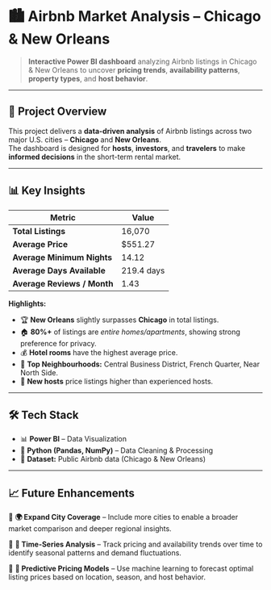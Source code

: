 # 🏙️ Airbnb Market Analysis – Chicago & New Orleans

> **Interactive Power BI dashboard** analyzing Airbnb listings in Chicago & New Orleans to uncover **pricing trends**, **availability patterns**, **property types**, and **host behavior**.

---

## 📌 **Project Overview**
This project delivers a **data-driven analysis** of Airbnb listings across two major U.S. cities – **Chicago** and **New Orleans**.  
The dashboard is designed for **hosts**, **investors**, and **travelers** to make **informed decisions** in the short-term rental market.

---

## 📊 **Key Insights**

| Metric                        | Value       |
|-------------------------------|-------------|
| **Total Listings**            | 16,070      |
| **Average Price**             | $551.27     |
| **Average Minimum Nights**    | 14.12       |
| **Average Days Available**    | 219.4 days  |
| **Average Reviews / Month**   | 1.43        |

**Highlights:**
- 🏆 **New Orleans** slightly surpasses **Chicago** in total listings.  
- 🏠 **80%+** of listings are *entire homes/apartments*, showing strong preference for privacy.  
- 💰 **Hotel rooms** have the highest average price.  
- 📍 **Top Neighbourhoods:** Central Business District, French Quarter, Near North Side.  
- 👤 **New hosts** price listings higher than experienced hosts.  

---

## 🛠 **Tech Stack**
- 📊 **Power BI** – Data Visualization  
- 🐍 **Python (Pandas, NumPy)** – Data Cleaning & Processing  
- 📂 **Dataset:** Public Airbnb data (Chicago & New Orleans)  

---

## 📈 **Future Enhancements**

🔹 **🌍 Expand City Coverage** – Include more cities to enable a broader market comparison and deeper regional insights.  

🔹 **📅 Time-Series Analysis** – Track pricing and availability trends over time to identify seasonal patterns and demand fluctuations.  

🔹 **🤖 Predictive Pricing Models** – Use machine learning to forecast optimal listing prices based on location, season, and host behavior.

